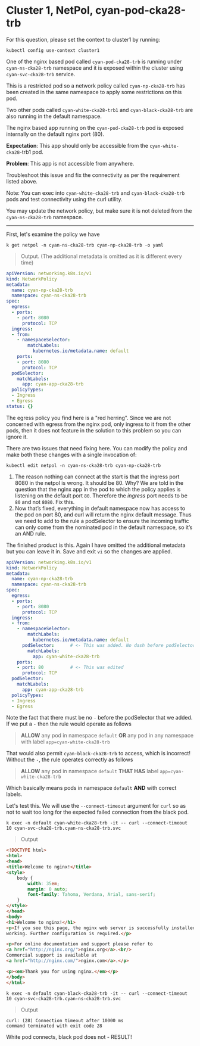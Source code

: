 # Cluster 1, NetPol, cyan-pod-cka28-trb

For this question, please set the context to cluster1 by running:

```
kubectl config use-context cluster1
```

One of the nginx based pod called `cyan-pod-cka28-trb` is running under `cyan-ns-cka28-trb` namespace and it is exposed within the cluster using `cyan-svc-cka28-trb` service.

This is a restricted pod so a network policy called `cyan-np-cka28-trb` has been created in the same namespace to apply some restrictions on this pod.

Two other pods called `cyan-white-cka28-trb1` and `cyan-black-cka28-trb` are also running in the default namespace.

The nginx based app running on the `cyan-pod-cka28-trb` pod is exposed internally on the default nginx port (80).

**Expectation**: This app should only be accessible from the `cyan-white-cka28`-trb1 pod.

**Problem**: This app is not accessible from anywhere.

Troubleshoot this issue and fix the connectivity as per the requirement listed above.

Note: You can exec into `cyan-white-cka28-trb` and `cyan-black-cka28-trb` pods and test connectivity using the curl utility.

You may update the network policy, but make sure it is not deleted from the `cyan-ns-cka28-trb` namespace.

---

First, let's examine the policy we have

```
k get netpol -n cyan-ns-cka28-trb cyan-np-cka28-trb -o yaml
```

> Output. (The additional metadata is omitted as it is different every time)

```yaml
apiVersion: networking.k8s.io/v1
kind: NetworkPolicy
metadata:
  name: cyan-np-cka28-trb
  namespace: cyan-ns-cka28-trb
spec:
  egress:
  - ports:
    - port: 8080
      protocol: TCP
  ingress:
  - from:
    - namespaceSelector:
        matchLabels:
          kubernetes.io/metadata.name: default
    ports:
    - port: 8080
      protocol: TCP
  podSelector:
    matchLabels:
      app: cyan-app-cka28-trb
  policyTypes:
  - Ingress
  - Egress
status: {}
```

The egress policy you find here is a "red herring". Since we are not concerned with egress from the nginx pod, only ingress to it from the other pods, then it does not feature in the solution to this problem so you can ignore it.

There are two issues that need fixing here. You can modify the policy and make both these changes with a single invocation of:

```
kubectl edit netpol -n cyan-ns-cka28-trb cyan-np-cka28-trb
```

1. The reason nothing can connect at the start is that the ingress port 8080 in the netpol is wrong. It should be 80. Why? We are told in the question that the nginx app in the pod to which the policy applies is listening on the default port `80`. Therefore the *ingress* port needs to be `80` and not `8080`. Fix this.
1. Now that’s fixed, everything in default namespace now has access to the pod on port 80, and curl will return the nginx default message. Thus we need to add to the rule a podSelector to ensure the incoming traffic can only come from the nominated pod in the default namespace, so it’s an AND rule.

The finished product is this. Again I have omitted the additional metadata but you can leave it in. Save and exit `vi` so the changes are applied.

```yaml
apiVersion: networking.k8s.io/v1
kind: NetworkPolicy
metadata:
  name: cyan-np-cka28-trb
  namespace: cyan-ns-cka28-trb
spec:
  egress:
  - ports:
    - port: 8080
      protocol: TCP
  ingress:
  - from:
    - namespaceSelector:
        matchLabels:
          kubernetes.io/metadata.name: default
      podSelector:      # <- This was added. No dash before podSelector!
        matchLabels:
          app: cyan-white-cka28-trb
    ports:
    - port: 80          # <- This was edited
      protocol: TCP
  podSelector:
    matchLabels:
      app: cyan-app-cka28-trb
  policyTypes:
  - Ingress
  - Egress
```

Note the fact that there must be no `-` before the podSelector that we added. If we put a `-` then the rule would operate as follows

> **ALLOW** any pod in namespace `default` **OR** any pod in any namespace with label `app=cyan-white-cka28-trb`

That would also permit `cyan-black-cka28-trb` to access, which is incorrect! Without the `-`, the rule operates correctly as follows

> **ALLOW** any pod in namespace `default` **THAT HAS** label `app=cyan-white-cka28-trb`

Which basically means pods in namespace `default` **AND** with correct labels.

Let's test this. We will use the `--connect-timeout` argument for `curl` so as not to wait too long for the expected failed connection from the black pod.

```
k exec -n default cyan-white-cka28-trb -it -- curl --connect-timeout 10 cyan-svc-cka28-trb.cyan-ns-cka28-trb.svc
```

> Output

```html
<!DOCTYPE html>
<html>
<head>
<title>Welcome to nginx!</title>
<style>
    body {
        width: 35em;
        margin: 0 auto;
        font-family: Tahoma, Verdana, Arial, sans-serif;
    }
</style>
</head>
<body>
<h1>Welcome to nginx!</h1>
<p>If you see this page, the nginx web server is successfully installed and
working. Further configuration is required.</p>

<p>For online documentation and support please refer to
<a href="http://nginx.org/">nginx.org</a>.<br/>
Commercial support is available at
<a href="http://nginx.com/">nginx.com</a>.</p>

<p><em>Thank you for using nginx.</em></p>
</body>
</html>
```

```
k exec -n default cyan-black-cka28-trb -it -- curl --connect-timeout 10 cyan-svc-cka28-trb.cyan-ns-cka28-trb.svc
```

> Output

```
curl: (28) Connection timeout after 10000 ms
command terminated with exit code 28
```

White pod connects, black pod does not - RESULT!

